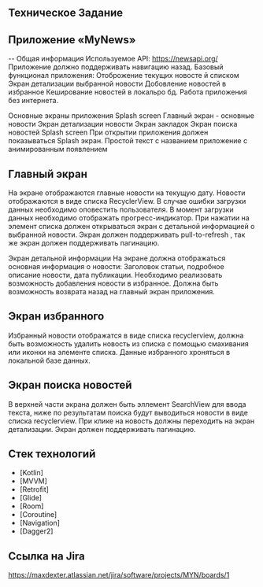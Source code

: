 ## Техническое Задание

## Приложение «MyNews»

-- Общая информация Используемое API: https://newsapi.org/
Приложение должно поддерживать навигацию назад. Базовый функционал приложения:
Отоброжение текущих новосте й списком Экран детализации выбранной новости Добовление новостей в
избранное Кеширование новостей в локальро бд. Работа приложения без интернета.

Основные экраны приложения Splash screen Главный экран - основные новости Экран детализации новости
Экран закладок Экран поиска новостей Splash screen При открытии приложения должен показываться
Splash экран. Простой текст с названием приложение с анимированным появлением

## Главный экран

На экране отображаются главные новости на текущую дату. Новости отображаются в виде списка
RecyclerView. В случае ошибки загрузки данных необходимо оповестить пользователя. В момент загрузки
данных необходимо отображать прогресс-индикатор. При нажатии на элемент списка должен открываться
экран с детальной информацией о выбранной новости. Экран должен поддерживать pull-to-refresh , так
же экран должен поддерживать пагинацию.

Экран детальной информации На экране должна отображаться основная информация о новости: Заголовок
статьи, подробное описание новости, дата публикации. Необходимо реализовать возможность добавления
новости в избранное. Должна быть возможность возврата назад на главный экран приложения.

## Экран избранного

Избранный новости отображатся в виде списка recyclerview, должна быть возможность удалить новость из
списка с помощью смахивания или иконки на элементе списка. Данные избранного хроняться в локальной
базе данных.

## Экран поиска новостей

В верхней части экрана должен быть эллемент SearchView для ввода текста, ниже по результатам поиска
будут выводиться новости в виде списка recyclerview. При клике на новость должны переходить на экран
детализации. Экран должен поддерживать пагинацию.

##   Стек технологий
+ [Kotlin]
+ [MVVM]
+ [Retrofit]
+ [Glide]
+ [Room]
+ [Coroutine]
+ [Navigation]
+ [Dagger2]

## Ссылка на Jira
https://maxdexter.atlassian.net/jira/software/projects/MYN/boards/1
